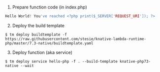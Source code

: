 1. Prepare function code (in index.php)

```php
Hello World! You've reached <?php print($_SERVER['REQUEST_URI']); ?>
```

2. Deploy the build template

```
$ tm deploy buildtemplate -f https://raw.githubusercontent.com/stesie/knative-lambda-runtime-php/master/7.3-native/buildtemplate.yaml
```

3. Deploy function (aka service)

```
$ tm deploy service hello-php -f . --build-template knative-php73-native --wait
```
